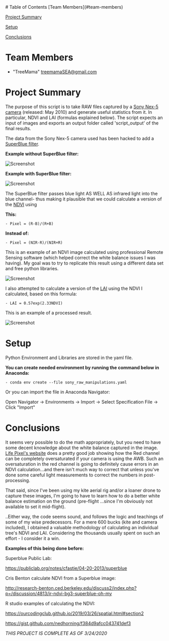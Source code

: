 <html>
<head>
</head>
<body>
# Table of Contents
[Team Members](#team-members)

[Project Summary](#project-summary)

[Setup](#setup)

[Conclusions](#conclusions)

# <a name="team-members"></a>Team Members
* "TreeMama" <treemamaSEA@gmail.com>


# <a name="project-summary"></a>Project Summary

The purpose of this script is to take RAW files captured by a
[Sony Nex-5 camera](http://www.sansmirror.com/cameras/camera-reviews/sony-nex-camera-reviews/sony-nex-5-review.html "Sony Nex-5 camera") 
(released: May 2010) and generate useful statistics from it. In particular, NDVI and LAI (formulas explained below). The script expects an input of images and 
exports an output folder called 'script_output' of the final results.

The data from the Sony Nex-5 camera used has been hacked to add a [SuperBlue filter](https://www.lifepixel.com/infrared-photography-primer/ch4-internal-filters-for-modified-cameras-super-blue-infrared-filter "SuperBlue filter"). 

**Example without SuperBlue filter:**

![Screenshot](https://raw.github.com/TreeMama/SuperBlue-Calculate-LAI-NDVI/master/Example_NDVI/20130620-152605.JPG)

**Example with SuperBlue filter:**

![Screenshot](https://raw.github.com/TreeMama/SuperBlue-Calculate-LAI-NDVI/master/Example_NDVI/20140620-161402.JPG)

The SuperBlue filter passes blue light AS WELL AS infrared light into the blue channel- thus making it plausible that we could calculate a version of the [NDVI](https://earthobservatory.nasa.gov/features/MeasuringVegetation/measuring_vegetation_2.php "NDVI") using

**This:**

 	- Pixel = (R-B)/(R+B)

**Instead of:**

	- Pixel = (NIR-R)/(NIR+R)

This is an example of an NDVI image calculated using professional Remote Sensing software (which helped correct the white balance issues I was having). My goal was to try to
replicate this result using a different data set and free python libraries.

![Screenshot](https://raw.github.com/TreeMama/SuperBlue-Calculate-LAI-NDVI/master/Example_NDVI/NDVI.jpg)

I also attempted to calculate a version of the [LAI](https://crisp.nus.edu.sg/~acrs2001/pdf/155SAITO.PDF "LAI") using the NDVI I calculated, based on this formula:

	- LAI = 0.57exp(2.33NDVI)

This is an example of a processed result.

![Screenshot](https://raw.github.com/TreeMama/SuperBlue-Calculate-LAI-NDVI/master/Example_NDVI/Capture.PNG)

# <a name="setup"></a>Setup

Python Environment and Libraries are stored in the yaml file.

**You can create needed environment by running the command below in Anaconda:**

	- conda env create --file sony_raw_manipulations.yaml

Or you can import the file in Anaconda Navigator:


Open Navigator -> Environments -> Import -> Select Specification File -> Click "Import"

# <a name="conclusions"></a>Conclusions

It seems very possible to do the math appropriately, but you need to have some decent knowledge about the white balance captured in the image. [Life Pixel's website](https://www.lifepixel.com/infrared-filters-choices/super-blue-infrared-filter "Life Pixel's website")
does a pretty good job showing how the Red channel can be completely oversaturated if your camera is using the AWB. Such an oversaturation in the red channel is going to definitely
cause errors in an NDVI calculation...and there isn't much way to correct that unless you've done some careful light measurements to correct the numbers in post-processing.

That said, since I've been using my kite aerial rig and/or a loaner drone to capture these images, I'm going to have to learn how to do a better white balance estimation on the 
ground (pre-flight ...since I'm obviously not available to set it mid-flight).

..Either way, the code seems sound, and follows the logic and teachings of some of my wise predecessors. For a mere 600 bucks (kite and camera included), I obtained a valuable 
methodology of calculating an individual tree's NDVI and LAI. Considering the thousands usually spent on such an effort - I consider it a win.


**Examples of this being done before:**

Superblue Public Lab:

https://publiclab.org/notes/cfastie/04-20-2013/superblue

Cris Benton calculate NDVI from a Superblue image:

http://research-benton.ced.berkeley.edu/discuss2/index.php?p=/discussion/4813/ir-ndvi-bg3-superblue-oh-my

R studio examples of calculating the NDVI:

https://ourcodingclub.github.io/2019/03/26/spatial.html#section2

https://gist.github.com/nedhorning/f384d9afcc043741def3  

*THIS PROJECT IS COMPLETE AS OF 3/24/2020*
 
</body>
</html>
